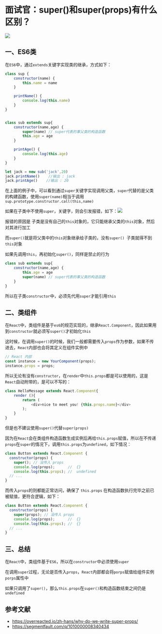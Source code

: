 # 面试官：super()和super(props)有什么区别？

 ![](https://static.vue-js.com/618abaf0-d71c-11eb-85f6-6fac77c0c9b3.png)

## 一、ES6类

在`ES6`中，通过`extends`关键字实现类的继承，方式如下：

```js
class sup {
    constructor(name) {
        this.name = name
    }

    printName() {
        console.log(this.name)
    }
}


class sub extends sup{
    constructor(name,age) {
        super(name) // super代表的事父类的构造函数
        this.age = age
    }

    printAge() {
        console.log(this.age)
    }
}

let jack = new sub('jack',20)
jack.printName()    //输出 : jack
jack.printAge()    //输出 : 20
```

在上面的例子中，可以看到通过`super`关键字实现调用父类，`super`代替的是父类的构建函数，使用`super(name)`相当于调用`sup.prototype.constructor.call(this,name)`

如果在子类中不使用`super`，关键字，则会引发报错，如下：![](https://static.vue-js.com/6ab40190-d71c-11eb-85f6-6fac77c0c9b3.png)

报错的原因是 子类是没有自己的`this`对象的，它只能继承父类的`this`对象，然后对其进行加工

而`super()`就是将父类中的`this`对象继承给子类的，没有`super() `子类就得不到`this`对象

如果先调用`this`，再初始化`super()`，同样是禁止的行为

```js
class sub extends sup{
    constructor(name,age) {
        this.age = age
        super(name) // super代表的事父类的构造函数
    }
}
```

所以在子类`constructor`中，必须先代用`super`才能引用`this`



## 二、类组件

在`React`中，类组件是基于`es6`的规范实现的，继承`React.Component`，因此如果用到`constructor`就必须写`super()`才初始化`this`

这时候，在调用`super()`的时候，我们一般都需要传入`props`作为参数，如果不传进去，`React`内部也会将其定义在组件实例中

```js
// React 内部
const instance = new YourComponent(props);
instance.props = props;
```

所以无论有没有`constructor`，在`render`中`this.props`都是可以使用的，这是`React`自动附带的，是可以不写的：

```js
class HelloMessage extends React.Component{
    render (){
        return (
            <div>nice to meet you! {this.props.name}</div>
        );
    }
}
```

但是也不建议使用`super()`代替`super(props)`

因为在`React`会在类组件构造函数生成实例后再给`this.props`赋值，所以在不传递`props`在`super`的情况下，调用`this.props`为`undefined`，如下情况：

```jsx
class Button extends React.Component {
  constructor(props) {
    super(); // 没传入 props
    console.log(props);      //  {}
    console.log(this.props); //  undefined
  // ...
}
```

而传入`props`的则都能正常访问，确保了 `this.props` 在构造函数执行完毕之前已被赋值，更符合逻辑，如下：

```jsx
class Button extends React.Component {
  constructor(props) {
    super(props); // 没传入 props
    console.log(props);      //  {}
    console.log(this.props); //  {}
  // ...
}
```



## 三、总结

在`React`中，类组件基于`ES6`，所以在`constructor`中必须使用`super`

在调用`super`过程，无论是否传入`props`，`React`内部都会将`porps`赋值给组件实例`porps`属性中

如果只调用了`super()`，那么`this.props`在`super()`和构造函数结束之间仍是`undefined`



## 参考文献

- https://overreacted.io/zh-hans/why-do-we-write-super-props/
- https://segmentfault.com/q/1010000008340434